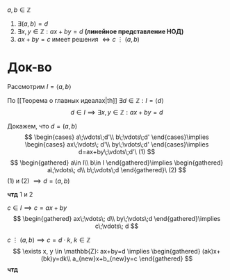 $a, b \in \mathbb{Z}$
1. $\exists (a,b)=d$
2. $\exists x, y \in \mathbb{Z}: ax+by=d$ **(линейное представление НОД)**
3. $ax+by=c$ имеет решения $\Leftrightarrow c\;\vdots\;(a,b)$ 

# Док-во

Рассмотрим $I= \langle a, b \rangle$

По [[Теорема о главных идеалах|th]] $\exists d\in \mathbb{Z}: I=\langle d \rangle$
$$
d\in I\implies \exists x, y \in \mathbb{Z}: ax+by=d
$$

Докажем, что $d=(a,b)$
$$
\begin{cases}
a\;\vdots\;d'\\
b\;\vdots\;d'
\end{cases}\implies \begin{cases}
ax\;\vdots\; d'\\
by\;\vdots\;d'
\end{cases}\implies d=ax+by\;\vdots\;d'\ (1)
$$
$$
\begin{gathered}
a\in I\\
b\in I
\end{gathered}\implies \begin{gathered}
a\;\vdots\; d\\
b\;\vdots\;d
\end{gathered}\ (2)
$$
(1) и (2) $\implies d=(a,b)$

**чтд** 1 и 2

$c \in I \implies c=ax+by$
$$
\begin{gathered}
ax\;\vdots\; d\\
by\;\vdots\;d
\end{gathered}\implies c\;\vdots\; d
$$

$c\;\vdots\;(a,b)\implies c=d\cdot k,\ k \in \mathbb{Z}$
$$
\exists x, y \in \mathbb{Z}: ax+by=d \implies \begin{gathered}
(ak)x+(bk)y=dk\\
a_{new}x+b_{new}y=c
\end{gathered}
$$
**чтд**
